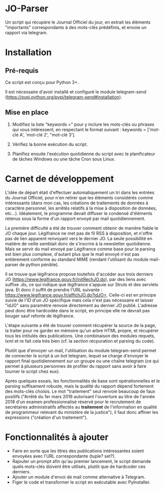 # JO-Parser
Un script qui récupère le Journal Officiel du jour, en extrait les éléments "importants" correspondants à des mots-clés prédéfinis, et envoie un rapport via telegram.

# Installation

## Pré-requis

Ce script est conçu pour Python 3+.

Il est nécessaire d'avoir installé et configuré le module telegram-send (https://pypi.python.org/pypi/telegram-send#installation).

## Mise en place

1. Modifiez la liste "keywords =" pour y inclure les mots-clés ou phrases qui vous intéressent, en respectant le format suivant : keywords = ['mot-clé A', 'mot-clé 2', "mot-clé 3'].

2. Vérifiez la bonne exécution du script.

3. Planifiez ensuite l'exécution quotidienne du script avec le planificateur de tâches Windows ou une tâche Cron sous Linux.

# Carnet de développement

L'idée de départ était d'effectuer automatiquement un tri dans les entrées du Journal Officiel, pour n'en retirer que les éléments considérés comme intéressants (dans mon cas, les créations de traitements de données à caractère personnel, les arrêtés relatifs à la mise à disposition de données, etc...). Idéalement, le programme devait diffuser le condensé d'éléments retenus sous la forme d'un rapport envoyé par mail quotidiennement.

La première difficulté a été de trouver comment obtenir de manière fiable le JO chaque jour. Légifrance ne met pas de fil RSS à disposition, et n'offre pas de lien apparent renvoyant vers le dernier JO. La seule possibilité en matière de veille semblait donc de s'inscrire à la newsletter quotidienne. Mais se servir du mail envoyé par Légifrance comme base pour le parsing est bien plus complexe, d'autant plus que le mail envoyé n'est pas entièrement conforme au standard MIME (rendant l'utilisant du module mail-parser de python pénible).

Il se trouve que légifrance propose toutefois d'accéder aux trois derniers JO (https://www.legifrance.gouv.fr/initRechJO.do), par des liens avec suffixe .do, ce qui indique que légifrance s'appuie sur Struts et des servlets java. Et donc il suffit de prendre l'URL suivante : https://www.legifrance.gouv.fr/affichJO.do?idJO=. Celle-ci est en principe suivie de l'ID d'un JO spécifique mais cela n'est pas nécessaire et laisser "idJO" sans paramètre renvoie directement au dernier JO publié. L'adresse peut donc être hardcodée dans le script, en principe elle ne devrait pas bouger sauf refonte de légifrance.

L'étape suivante a été de trouver comment récupérer la source de la page, la traiter pour ne garder en mémoire qu'un arbre HTML propre, et récupérer tous les intitulés des publications. Une combinaison des modules requets, lxml et re fait cela très bien (cf. la section récpuration et parsing du code).

Plutôt que d'envoyer un mail, l'utilisation du module telegram-send permet de connecter le script à un bot telegram, lequel se charge d'envoyer le rapport final quotidiennement sur un groupe ou une chaîne telegram (ce qui permet à plusieurs personnes de profiter du rapport sans avoir à faire tourner le script chez eux).

Après quelques essais, les fonctionnalités de base sont opérationnelles et le parsing suffisament robuste, mais la qualité du rapport dépend fortement des mots-clés choisis. Le mot "traitement" seul renvoie beaucoup de faux positifs ("Arrêté du 1er mars 2018 autorisant l'ouverture au titre de l'année 2018 d'un examen professionnalisé réservé pour le recrutement de secrétaires administratifs affectés au **traitement** de l'information en qualité de programmeur relevant du ministère de la justice"), il faut donc affiner les expressions ("création d'un traitement").

# Fonctionnalités à ajouter

* Faire en sorte que les titres des publications intéressantes soient envoyées avec l'URL correspondante (tuple? set?).
* Rajouter un prompt afin qu'au premier lancement, le script demande quels mots-clés doivent être utilisés, plutôt que de hardcoder ces derniers.
* Ajouter un module d'envoi de mail comme alternative à Telegram.
* Figer le code et transformer le script en exécutable avec PyInstaller.
